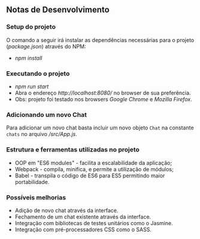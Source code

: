 ## Notas de Desenvolvimento

### Setup do projeto

O comando a seguir irá instalar as dependências necessárias para o projeto (*package.json*) através do NPM:

* *npm install*

### Executando o projeto

* *npm run start*
* Abra o endereço *http://localhost:8080/* no browser de sua preferência.
* Obs: projeto foi testado nos browsers *Google Chrome* e *Mozilla Firefox*.

### Adicionando um novo Chat

Para adicionar um novo chat basta incluir um novo objeto `Chat` na constante `chats`
no arquivo */src/App.js*.

### Estrutura e ferramentas utilizadas no projeto

* OOP em "ES6 modules" - facilita a escalabilidade da aplicação;
* Webpack - compila, minifica, e permite a utilização de módulos;
* Babel - transpila o código de ES6 para ES5 permitindo maior portabilidade.

### Possíveis melhorias

* Adição de novo chat através da interface.
* Fechamento de um chat existente através da interface.
* Integração com bibliotecas de testes unitários como o Jasmine.
* Integração com pré-processadores CSS como o SASS.
